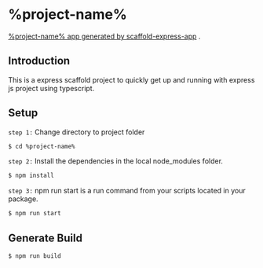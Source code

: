 # %project-name%

[%project-name% app generated by scaffold-express-app](https://github.com/saijeevanballa/express-generator) .

## Introduction

This is a express scaffold project to quickly get up and running with express js project using typescript.

## Setup

`step 1:` Change directory to project folder

```sh
$ cd %project-name%
```

`step 2:` Install the dependencies in the local node_modules folder.

```sh
$ npm install
```

`step 3:` npm run start is a run command from your scripts located in your package.

```sh
$ npm run start
```

## Generate Build

```sh
$ npm run build
```
